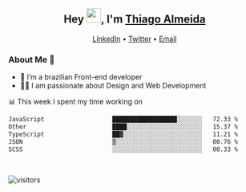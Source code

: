 

<h2 align="center">Hey <img src="https://github.com/TheDudeThatCode/TheDudeThatCode/blob/master/Assets/Hi.gif" width="29">, I'm <a href="https://www.linkedin.com/in/thiago-almeida-69785569/">Thiago Almeida</a></h2>
<p align="center">
  <a href="https://www.linkedin.com/in/thiago-almeida-69785569/">LinkedIn</a> •
  <a href="https://twitter.com/thiagoloal">Twitter</a> •
  <a href="mailto:thiagoloal@gmail.com">Email</a>
</p>

### About Me 🚀
- 🌱  I’m a brazilian Front-end developer</br>
- 👨‍💻  I am passionate about Design and Web Development</br>

<!-- ![Thiago Almeida github stats](https://github-readme-stats.vercel.app/api?username=thiagoloal&show_icons=true&hide_border=true)&nbsp;&nbsp; -->

📊 This week I spent my time working on
<!--START_SECTION:waka-->

```txt
JavaScript                   ██████████████████░░░░░░░   72.33 %
Other                        ████░░░░░░░░░░░░░░░░░░░░░   15.37 %
TypeScript                   ██▓░░░░░░░░░░░░░░░░░░░░░░   11.21 %
JSON                         ▒░░░░░░░░░░░░░░░░░░░░░░░░   00.76 %
SCSS                         ░░░░░░░░░░░░░░░░░░░░░░░░░   00.33 %
```

<!--END_SECTION:waka-->

<br />

![visitors](https://visitor-badge.laobi.icu/badge?page_id=thiagoloal.thiagoloal)
